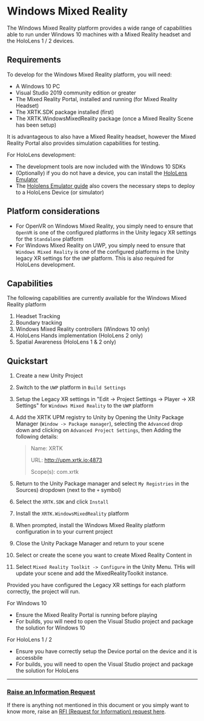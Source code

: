 # Windows Mixed Reality

The Windows Mixed Reality platform provides a wide range of capabilities able to run under Windows 10 machines with a Mixed Reality headset and the HoloLens 1 / 2 devices.

## Requirements

To develop for the Windows Mixed Reality platform, you will need:

* A Windows 10 PC
* Visual Studio 2019 community edition or greater
* The Mixed Reality Portal, installed and running (for Mixed Reality Headset)
* The XRTK.SDK package installed (first)
* The XRTK.WindowsMixedReality package (once a Mixed Reality Scene has been setup)

It is advantageous to also have a Mixed Reality headset, however the Mixed Reality Portal also provides simulation capabilities for testing.

For HoloLens development:

* The development tools are now included with the Windows 10 SDKs
* (Optionally) if you do not have a device, you can install the [HoloLens Emulator](https://docs.microsoft.com/en-us/windows/mixed-reality/develop/platform-capabilities-and-apis/using-the-hololens-emulator)
* The [Hololens Emulator guide](https://docs.microsoft.com/en-us/windows/mixed-reality/develop/platform-capabilities-and-apis/using-the-hololens-emulator) also covers the necessary steps to deploy to a HoloLens Device (or simulator)

## Platform considerations

* For OpenVR on Windows Mixed Reality, you simply need to ensure that `OpenVR` is one of the configured platforms in the Unity legacy XR settings for the `Standalone` platform
* For Windows Mixed Reality on UWP, you simply need to ensure that `Windows Mixed Reality` is one of the configured platforms in the Unity legacy XR settings for the `UWP` platform. This is also required for HoloLens development.


## Capabilities

The following capabilities are currently available for the Windows Mixed Reality platform

1. Headset Tracking
2. Boundary tracking
3. Windows Mixed Reality controllers (Windows 10 only)
4. HoloLens Hands implementation (HoloLens 2 only)
5. Spatial Awareness (HoloLens 1 & 2 only)

## Quickstart

1. Create a new Unity Project
2. Switch to the `UWP` platform in `Build Settings`
3. Setup the Legacy XR settings in "Edit -> Project Settings -> Player -> XR Settings" for `Windows Mixed Reality` to the `UWP` platform
4. Add the XRTK UPM registry to Unity by Opening the Unity Package Manager (`Window -> Package manager`), selecting the `Advanced` drop down and clicking on `Advanced Project Settings`, then Adding the following details:

    > Name: XRTK
    >
    > URL: http://upm.xrtk.io:4873
    >
    > Scope(s): com.xrtk

5. Return to the Unity Package manager and select `My Registries` in the Sources) dropdown (next to the `+` symbol)
6. Select the `XRTK.SDK` and click `Install`
7. Install the `XRTK.WindowsMixedReality` platform
8. When prompted, install the Windows Mixed Reality platform configuration in to your current project
9. Close the Unity Package Manager and return to your scene
10. Select or create the scene you want to create Mixed Reality Content in
12. Select `Mixed Reality Toolkit -> Configure` in the Unity Menu. THis will update your scene and add the MixedRealityToolkit instance.

Provided you have configured the Legacy XR settings for each platform correctly, the project will run.

For Windows 10

* Ensure the Mixed Reality Portal is running before playing
* For builds, you will need to open the Visual Studio project and package the solution for Windows 10

For HoloLens 1 / 2

* Ensure you have correctly setup the Device portal on the device and it is accessbile
* For builds, you will need to open the Visual Studio project and package the solution for HoloLens

---

### [**Raise an Information Request**](https://github.com/XRTK/XRTK-Core/issues/new?assignees=&labels=question&template=request_for_information.md&title=)

If there is anything not mentioned in this document or you simply want to know more, raise an [RFI (Request for Information) request here](https://github.com/XRTK/XRTK-Core/issues/new?assignees=&labels=question&template=request_for_information.md&title=).
